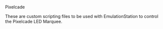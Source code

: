 Pixelcade

These are custom scripting files to be used with EmulationStation to control the Pixelcade LED Marquee.


